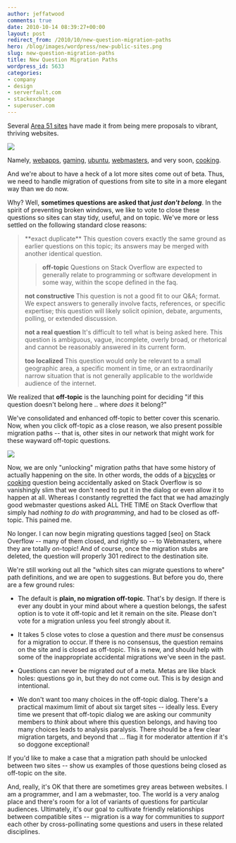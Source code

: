 ```yaml
---
author: jeffatwood
comments: true
date: 2010-10-14 08:39:27+00:00
layout: post
redirect_from: /2010/10/new-question-migration-paths
hero: /blog/images/wordpress/new-public-sites.png
slug: new-question-migration-paths
title: New Question Migration Paths
wordpress_id: 5633
categories:
- company
- design
- serverfault.com
- stackexchange
- superuser.com
---
```


Several [Area 51 sites](http://area51.stackexchange.com/) have made it from being mere proposals to vibrant, thriving websites.

![](/blog/images/wordpress/new-public-sites.png)

Namely, [webapps](http://webapps.stackexchange.com), [gaming](http://gaming.stackexchange.com), [ubuntu](http://askubuntu.com), [webmasters](http://webmasters.stackexchange.com), and very soon, [cooking](http://cooking.stackexchange.com).

And we're about to have a heck of a lot more sites come out of beta. Thus, we need to handle migration of questions from site to site in a more elegant way than we do now.

Why? Well, **sometimes questions are asked that _just don't belong_**. In the spirit of preventing broken windows, we like to vote to close these questions so sites can stay tidy, useful, and on topic. We've more or less settled on the following standard close reasons:



<blockquote>
**exact duplicate**
This question covers exactly the same ground as earlier questions on this topic; its answers may be merged with another identical question.


> 
> **off-topic**
Questions on Stack Overflow are expected to generally relate to programming or software development in some way, within the scope defined in the faq.
> 
> 

**not constructive**
This question is not a good fit to our Q&A; format. We expect answers to generally involve facts, references, or specific expertise; this question will likely solicit opinion, debate, arguments, polling, or extended discussion.

**not a real question**
It's difficult to tell what is being asked here. This question is ambiguous, vague, incomplete, overly broad, or rhetorical and cannot be reasonably answered in its current form.

**too localized**
This question would only be relevant to a small geographic area, a specific moment in time, or an extraordinarily narrow situation that is not generally applicable to the worldwide audience of the internet.
</blockquote>



We realized that **off-topic** is the launching point for deciding "if this question doesn't belong here .. where _does_ it belong?" 

We've consolidated and enhanced off-topic to better cover this scenario. Now, when you click off-topic as a close reason, we also present possible migration paths -- that is, other sites in our network that might work for these wayward off-topic questions.

![](/blog/images/wordpress/new-offtopic-dialog.png)

Now, we are only "unlocking" migration paths that have some history of actually happening on the site. In other words, the odds of a [bicycles](http://bicycles.stackexchange.com) or [cooking](http://cooking.stackexchange.com) question being accidentally asked on Stack Overflow is so vanishingly slim that we don't need to put it in the dialog or even allow it to happen at all. Whereas I constantly regretted the fact that we had amazingly good webmaster questions asked ALL THE TIME on Stack Overflow that simply had _nothing to do with programming_, and had to be closed as off-topic. This pained me.

No longer. I can now begin migrating questions tagged [seo] on Stack Overflow -- many of them closed, and rightly so -- to Webmasters, where they are totally _on_-topic! And of course, once the migration stubs are deleted, the question will properly 301 redirect to the destination site.

We're still working out all the "which sites can migrate questions to where" path definitions, and we are open to suggestions. But before you do, there are a few ground rules:





  * The default is **plain, no migration off-topic**. That's by design. If there is ever any doubt in your mind about where a question belongs, the safest option is to vote it off-topic and let it remain on the site. Please don't vote for a migration unless you feel strongly about it.

  * It takes 5 close votes to close a question and there _must_ be consensus for a migration to occur. If there is no consensus, the question remains on the site and is closed as off-topic. This is new, and should help with some of the inappropriate accidental migrations we've seen in the past.

  * Questions can never be migrated _out_ of a meta. Metas are like black holes: questions go in, but they do not come out. This is by design and intentional.

  * We don't want too many choices in the off-topic dialog. There's a practical maximum limit of about six target sites -- ideally less. Every time we present that off-topic dialog we are asking our community members to _think_ about where this question belongs, and having too many choices leads to analysis paralysis. There should be a few clear migration targets, and beyond that ... flag it for moderator attention if it's so doggone exceptional!


If you'd like to make a case that a migration path should be unlocked between two sites -- show us examples of those questions being closed as off-topic on the site.

And, really, it's OK that there are sometimes grey areas between websites. I am a programmer, and I am a webmaster, too. The world is a very analog place and there's room for a lot of variants of questions for particular audiences. Ultimately, it's our goal to cultivate friendly relationships between compatible sites -- migration is a way for communities to _support_ each other by cross-pollinating some questions and users in these related disciplines.
